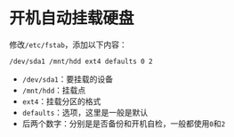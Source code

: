 # 开机自动挂载硬盘

修改`/etc/fstab`，添加以下内容：

```
/dev/sda1 /mnt/hdd ext4 defaults 0 2
```

* `/dev/sda1`：要挂载的设备
* `/mnt/hdd`：挂载点
* `ext4`：挂载分区的格式
* `defaults`：选项，这里是一般是默认
* 后两个数字：分别是是否备份和开机自检，一般都使用`0`和`2`
